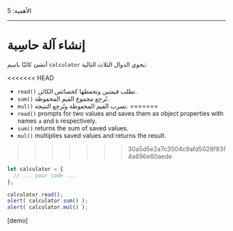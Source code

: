 الأهمية: 5

---

# إنشاء آلة حاسِبة

أنشئ كائنًا باسم `calculator` يحوي الدوال الثلاث التالية:

<<<<<<< HEAD
- `read()‎` تطلب قيمتين وتحفظها كخصائص الكائن.
- `sum()‎` تُرجِع مجموع القيم المحفوظة.
- `mul()‎` تضرب القيم المحفوظة وتُرجِع النتيجة.
=======
- `read()` prompts for two values and saves them as object properties with names `a` and `b` respectively.
- `sum()` returns the sum of saved values.
- `mul()` multiplies saved values and returns the result.
>>>>>>> 30a5d5e2a7c3504c9afd5028f83f4a696e60aede

```js
let calculator = {
  // ... your code ...
};

calculator.read();
alert( calculator.sum() );
alert( calculator.mul() );
```

[demo]

